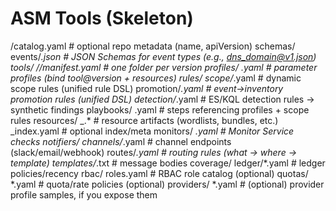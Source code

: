 # ASM Tools (Skeleton)
/catalog.yaml                        # optional repo metadata (name, apiVersion)
schemas/
  events/*.json                      # JSON Schemas for event types (e.g., dns_domain@v1.json)
tools/
  <tool>/<version>/manifest.yaml     # one folder per version
profiles/
  <slug>.yaml                        # parameter profiles (bind tool@version + resources)
rules/
  scope/*.yaml                       # dynamic scope rules (unified rule DSL)
  promotion/*.yaml                   # event→inventory promotion rules (unified DSL)
  detection/*.yaml                   # ES/KQL detection rules → synthetic findings
playbooks/
  <slug>.yaml                        # steps referencing profiles + scope rules
resources/
  <name>_<version>.*                 # resource artifacts (wordlists, bundles, etc.)
  _index.yaml                        # optional index/meta
monitors/
  *.yaml                             # Monitor Service checks
notifiers/
  channels/*.yaml                    # channel endpoints (slack/email/webhook)
  routes/*.yaml                      # routing rules (what → where → template)
  templates/*.txt                    # message bodies
coverage/
  ledger/*.yaml                      # ledger policies/recency
rbac/
  roles.yaml                         # RBAC role catalog (optional)
quotas/
  *.yaml                             # quota/rate policies (optional)
providers/
  *.yaml                             # (optional) provider profile samples, if you expose them
